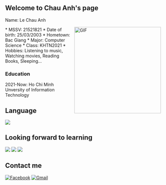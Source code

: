 <link rel="shortcut icon" type="image/x-icon" href="ice-bear-we-bare-bears-png-8.jpg/favicon.ico">

## Welcome to Chau Anh's page
Name: Le Chau Anh

<img align="right" alt="GIF" height="280px" src="https://scontent.fvca1-1.fna.fbcdn.net/v/t39.30808-6/270267586_478374490354806_1302525087900985776_n.jpg?_nc_cat=106&ccb=1-5&_nc_sid=09cbfe&_nc_ohc=AfxaktXtjDsAX8jEwYD&_nc_ht=scontent.fvca1-1.fna&oh=00_AT9q8avvPDe-Jo2zSwmgf6d27L-M8OPSuaBz3E7D08bQEA&oe=61D7FBA5" />
* MSSV: 21521821
* Date of birth: 25/03/2003
* Hometown: Bac Giang
* Major: Computer Science
* Class: KHTN2021
* Hobbies: Listening to music, Watching movies, Reading Books, Sleeping...

### Education
2021-Now: Ho Chi Minh Unversity of Information Technology

## Language
<img src="https://img.shields.io/badge/c++%20-%2300599C.svg?&style=for-the-badge&logo=c%2B%2B&ogoColor=white"/>

## Looking forward to learning
<img src="https://img.shields.io/badge/html5%20-%23E34F26.svg?&style=for-the-badge&logo=html5&logoColor=white"/> <img src="https://img.shields.io/badge/css3%20-%231572B6.svg?&style=for-the-badge&logo=css3&logoColor=white"/> <img src="https://img.shields.io/badge/python%20-%2314354C.svg?&style=for-the-badge&logo=python&logoColor=white"/>

## Contact me
[![Facebook](https://img.shields.io/badge/Facebook-%231877F2.svg?style=for-the-badge&logo=Facebook&logoColor=white)](https://www.facebook.com/ChouChouChowChow/)
[![Gmail](https://img.shields.io/badge/Gmail-D14836?style=for-the-badge&logo=gmail&logoColor=white)](mailto:21521821@gm.uit.edu.vn)
